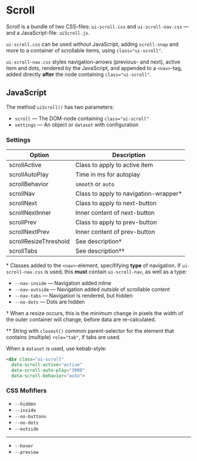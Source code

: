 # Scroll
Scroll is a bundle of two CSS-files: `ui-scroll.css` and `ui-scroll-nav.css` — and a JavaScript-file: `uiScroll.js`.

`ui-scroll.css` can be used *without* JavaScript, adding `scroll-snap` and more to a container of scrollable items, using `class="ui-scroll"`.

`ui-scroll-nav.css` styles navigation-arrows (previous- and next), active item and dots, rendered by the JavaScript, and appended to a `<nav>`-tag, added directly **after** the node containing `class="ui-scroll"`.

## JavaScript

The method `uiScroll()` has two parameters:

- `scroll` — The DOM-node containing `class="ui-scroll"`
- `settings` — An object or `dataset` with configuration

### Settings

| Option | Description |
| ------- |-------- |
| scrollActive    | Class to apply to active item |
| scrollAutoPlay  | Time in ms for autoplay |
| scrollBehavior  | `smooth` or `auto` |
| scrollNav       | Class to apply to navigation-wrapper* |
| scrollNext      | Class to apply to next-button |
| scrollNextInner | Inner content of next-button |
| scrollPrev      | Class to apply to prev-button |
| scrollNextPrev  | Inner content of prev-button |
| scrollResizeThreshold | See description†  |
| scrollTabs      | See description†† |

\* Classes added to the `<nav>`-element, specififying **type** of navigation. 
If `ui-scroll-nav.css` is used, this **must** contain `ui-scroll-nav`, as well as a type:

- `--nav-inside` — Navigation added inline
- `--nav-outside` — Navigation added *outside* of scrollable content
- `--nav-tabs` — Navigation is rendered, but hidden
- `--no-dots` — Dots are hidden

† When a resize occurs, this is the minimum change in pixels the width of the outer container will change, before data are re-calculated.

†† String with `closest()` common parent-selector for the element that contains (multiple) `role="tab"`, if tabs are used.

When a `dataset` is used, use kebab-style:

```html
<div class="ui-scroll"
  data-scroll-active="active"
  data-scroll-auto-play="3000"
  data-scroll-behavior="auto">
```

### CSS Mofifiers

- `--hidden`
- `--inside`
- `--no-buttons`
- `--no-dots`
- `--outside`

---

- `--hover`
- `--preview`